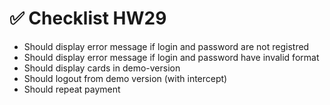 # ✅ Checklist HW29

- Should display error message if login and password are not registred  
- Should display error message if login and password have invalid format  
- Should display cards in demo-version  
- Should logout from demo version (with intercept)  
- Should repeat payment  



